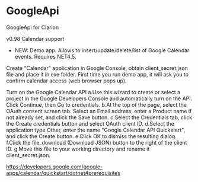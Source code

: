 # GoogleApi
GoogleApi for Clarion

v0.98 Calendar support
- NEW: Demo app. Allows to insert/update/delete/list of Google Calendar events. Requires NET4.5.

Create "Calendar" application in Google Console, obtain client_secret.json file and place it in exe folder.
First time you run demo app, it will ask you to confirm calendar access (web browser pops up).


Turn on the Google Calendar API
a.Use this wizard to create or select a project in the Google Developers Console and automatically turn on the API. Click Continue, then Go to credentials.
b.At the top of the page, select the OAuth consent screen tab. Select an Email address, enter a Product name if not already set, and click the Save button. 
c.Select the Credentials tab, click the Create credentials button and select OAuth client ID. 
d.Select the application type Other, enter the name "Google Calendar API Quickstart", and click the Create button.
e.Click OK to dismiss the resulting dialog. 
f.Click the file_download (Download JSON) button to the right of the client ID.
g.Move this file to your working directory and rename it client_secret.json. 

https://developers.google.com/google-apps/calendar/quickstart/dotnet#prerequisites